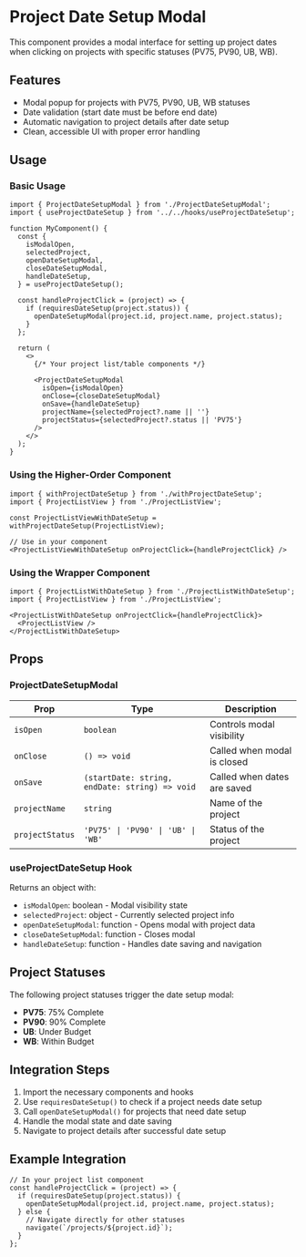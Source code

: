 # Project Date Setup Modal

This component provides a modal interface for setting up project dates when clicking on projects with specific statuses (PV75, PV90, UB, WB).

## Features

- Modal popup for projects with PV75, PV90, UB, WB statuses
- Date validation (start date must be before end date)
- Automatic navigation to project details after date setup
- Clean, accessible UI with proper error handling

## Usage

### Basic Usage

```tsx
import { ProjectDateSetupModal } from './ProjectDateSetupModal';
import { useProjectDateSetup } from '../../hooks/useProjectDateSetup';

function MyComponent() {
  const {
    isModalOpen,
    selectedProject,
    openDateSetupModal,
    closeDateSetupModal,
    handleDateSetup,
  } = useProjectDateSetup();

  const handleProjectClick = (project) => {
    if (requiresDateSetup(project.status)) {
      openDateSetupModal(project.id, project.name, project.status);
    }
  };

  return (
    <>
      {/* Your project list/table components */}
      
      <ProjectDateSetupModal
        isOpen={isModalOpen}
        onClose={closeDateSetupModal}
        onSave={handleDateSetup}
        projectName={selectedProject?.name || ''}
        projectStatus={selectedProject?.status || 'PV75'}
      />
    </>
  );
}
```

### Using the Higher-Order Component

```tsx
import { withProjectDateSetup } from './withProjectDateSetup';
import { ProjectListView } from './ProjectListView';

const ProjectListViewWithDateSetup = withProjectDateSetup(ProjectListView);

// Use in your component
<ProjectListViewWithDateSetup onProjectClick={handleProjectClick} />
```

### Using the Wrapper Component

```tsx
import { ProjectListWithDateSetup } from './ProjectListWithDateSetup';
import { ProjectListView } from './ProjectListView';

<ProjectListWithDateSetup onProjectClick={handleProjectClick}>
  <ProjectListView />
</ProjectListWithDateSetup>
```

## Props

### ProjectDateSetupModal

| Prop | Type | Description |
|------|------|-------------|
| `isOpen` | `boolean` | Controls modal visibility |
| `onClose` | `() => void` | Called when modal is closed |
| `onSave` | `(startDate: string, endDate: string) => void` | Called when dates are saved |
| `projectName` | `string` | Name of the project |
| `projectStatus` | `'PV75' \| 'PV90' \| 'UB' \| 'WB'` | Status of the project |

### useProjectDateSetup Hook

Returns an object with:

- `isModalOpen`: boolean - Modal visibility state
- `selectedProject`: object - Currently selected project info
- `openDateSetupModal`: function - Opens modal with project data
- `closeDateSetupModal`: function - Closes modal
- `handleDateSetup`: function - Handles date saving and navigation

## Project Statuses

The following project statuses trigger the date setup modal:

- **PV75**: 75% Complete
- **PV90**: 90% Complete  
- **UB**: Under Budget
- **WB**: Within Budget

## Integration Steps

1. Import the necessary components and hooks
2. Use `requiresDateSetup()` to check if a project needs date setup
3. Call `openDateSetupModal()` for projects that need date setup
4. Handle the modal state and date saving
5. Navigate to project details after successful date setup

## Example Integration

```tsx
// In your project list component
const handleProjectClick = (project) => {
  if (requiresDateSetup(project.status)) {
    openDateSetupModal(project.id, project.name, project.status);
  } else {
    // Navigate directly for other statuses
    navigate(`/projects/${project.id}`);
  }
};
```
